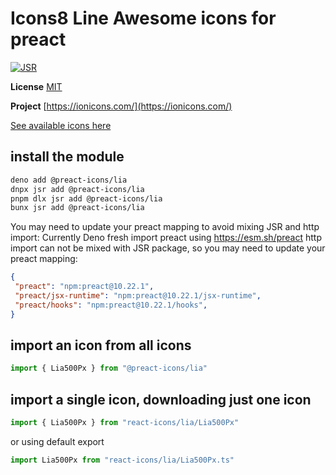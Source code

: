 # Icons8 Line Awesome icons for preact

[![JSR](https://jsr.io/badges/@preact-icons/lia)](https://jsr.io/@preact-icons/lia)

**License** [MIT](https://icons8.com/license)

**Project** [https://ionicons.com/](https://ionicons.com/)

[See available icons here](https://react-icons.deno.dev/lia)

## install the module

```bash
deno add @preact-icons/lia
dnpx jsr add @preact-icons/lia
pnpm dlx jsr add @preact-icons/lia
bunx jsr add @preact-icons/lia
```

You may need to update your preact mapping to avoid mixing JSR and http import:
Currently Deno fresh import preact using https://esm.sh/preact http import can not be mixed with JSR package, so you may need to update your preact mapping:
```json
{
 "preact": "npm:preact@10.22.1",
 "preact/jsx-runtime": "npm:preact@10.22.1/jsx-runtime",
 "preact/hooks": "npm:preact@10.22.1/hooks",
}
```

## import an icon from all icons

```ts
import { Lia500Px } from "@preact-icons/lia"
```

## import a single icon, downloading just one icon

```ts
import { Lia500Px } from "react-icons/lia/Lia500Px"
```

or using default export

```ts
import Lia500Px from "react-icons/lia/Lia500Px.ts"
```
